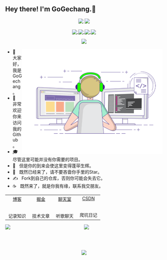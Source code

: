 <!--
**GoGechang/GoGechang** is a ✨ _special_ ✨ repository because its `README.md` (this file) appears on your GitHub profile.

Here are some ideas to get you started:

- 🔭 I’m currently working on ...
- 🌱 I’m currently learning ...
- 👯 I’m looking to collaborate on ...
- 🤔 I’m looking for help with ...
- 💬 Ask me about ...
- 📫 How to reach me: ...
- 😄 Pronouns: ...
- ⚡ Fun fact: ...
-->
<h2> Hey there! I'm GoGechang.👋</h2>

<p align = "center">
  <img src = "https://github-readme-stats.vercel.app/api?username=GoGechang&count_private=true&show_icons=true&theme=tokyonight&line_height=27">
  <img src = "https://github-readme-stats.vercel.app/api/top-langs/?username=GoGechang&theme=tokyonight">
</p>

<p align = "center">
<a href="https://github.com/GoGechang/myblog">
  <img align="center" src="https://github-readme-stats.vercel.app/api/pin/?username=GoGechang&repo=myblog&theme=tokyonight" />
</a>
<a href="https://github.com/GoGechang/python-wenzimaoxian ">
  <img align="center" src="https://github-readme-stats.vercel.app/api/pin/?username=GoGechang&repo=python-wenzimaoxian&theme=tokyonight" />
</a>
<a href="https://github.com/GoGechang/emqx-exproto-python-sdk">
  <img align="center" src="https://github-readme-stats.vercel.app/api/pin/?username=GoGechang&repo=emqx-exproto-python-sdk&theme=tokyonight" />
</a>
<a href="https://github.com/GoGechang/emqx-extension-examples">
  <img align="center" src="https://github-readme-stats.vercel.app/api/pin/?username=GoGechang&repo=emqx-extension-examples&theme=tokyonight" />
</a>
</p>
<p align = "center">
 <img src="https://activity-graph.herokuapp.com/graph?username=GoGechang&theme=redical">
</p>
<img align="right" alt="GIF" src="https://raw.githubusercontent.com/devSouvik/devSouvik/master/gif3.gif" width="450"/>

- 🔭 &nbsp; 大家好，我是GoGechang。
- 🤔 &nbsp; 非常欢迎你来访问我的Github。
- 🎓 &nbsp; 尽管这里可能并没有你需要的项目。
- 💼 &nbsp; 但是你的到来会使这里变得蓬荜生辉。
- 🌱 &nbsp; 既然已经来了，请不要吝啬你手里的Star。
- ✍️ &nbsp; Fork到自己的仓库，否则你可能会失去它。
- ☕ &nbsp; 既然来了，就是你我有缘，联系我交朋友。 

<table>
  <tbody>
    <tr valign="top">
      <td width="23%" align="center">
       <a href="https://blog.GoGechang.com">博客</a>
       <br><br><br>
       记录知识
      </td>
      <td width="23%" align="center">
       <a href="https://juejin.cn/user/493043443054494">掘金</a>
       <br><br><br>
       技术文章
     </td>
     <td width="23%" align="center">
       <a href="http://chat.GoGechang.com">聊天室</a>
      <br><br><br>
       听歌聊天
     </td>
      <td width="23%" align="center">
       <a href="https://blog.csdn.net/qq_41327483">CSDN</a>
       <br><br><br>
       爬坑日记
     </td>
    </tr>
  </tbody>
</table>

<p align = "center">
  <img align = "left" src = "https://github-readme-streak-stats.herokuapp.com/?user=GoGechang&theme=tokyonight" width="45%">
  <img align = "right" src = "https://github-profile-trophy.vercel.app/?username=GoGechang&theme=tokyonight" width="50%" >
</p>

<br><br><br><br>
<p align = "center" >
  <img src = "https://komarev.com/ghpvc/?username=GoGechang" >
</p>
